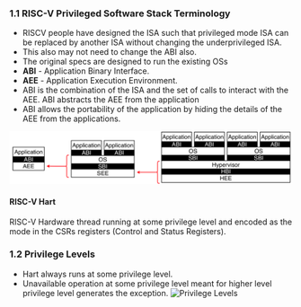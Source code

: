 ### 1.1 RISC-V Privileged Software Stack Terminology
- RISCV people have designed the ISA such that privileged mode ISA can be replaced by another ISA without changing the underprivileged ISA.
- This also may not need to change the ABI also.
- The original specs are designed to run the existing OSs
- **ABI** - Application Binary Interface.
- **AEE** - Application Execution Environment.
- ABI is the combination of the ISA and the set of calls to interact with the AEE. ABI abstracts the AEE from the application
- ABI allows the portability of the application by hiding the details of the AEE from the applications.

![Modes of Operations](../_assets/risc-v/riscv-modes.png)

#### RISC-V Hart
RISC-V Hardware thread running at some privilege level and encoded as the mode in the CSRs registers (Control and Status Registers).

### 1.2 Privilege Levels
- Hart always runs at some privilege level.
- Unavailable operation at some privilege level meant for higher level privilege level generates the exception.
![Privilege Levels](../assets/risc-v/riscv-privilegelevels.png)
